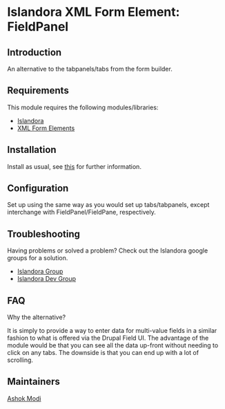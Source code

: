 # Islandora XML Form Element: FieldPanel

## Introduction

An alternative to the tabpanels/tabs from the form builder.

## Requirements

This module requires the following modules/libraries:

* [Islandora](https://github.com/islandora/islandora)
* [XML Form Elements](https://github.com/Islandora/islandora_xml_forms)

## Installation

Install as usual, see [this](https://drupal.org/documentation/install/modules-themes/modules-7) for further information.

## Configuration

Set up using the same way as you would set up tabs/tabpanels, except interchange with FieldPanel/FieldPane, respectively.

## Troubleshooting

Having problems or solved a problem? Check out the Islandora google groups for a solution.

* [Islandora Group](https://groups.google.com/forum/?hl=en&fromgroups#!forum/islandora)
* [Islandora Dev Group](https://groups.google.com/forum/?hl=en&fromgroups#!forum/islandora-dev)

## FAQ

Why the alternative?

It is simply to provide a way to enter data for multi-value fields in a similar fashion to what is offered via the Drupal Field UI. The advantage of the module would be that you can see all the data up-front without needing to click on any tabs. The downside is that you can end up with a lot of scrolling.

## Maintainers

[Ashok Modi](https://github.com/btmash)
